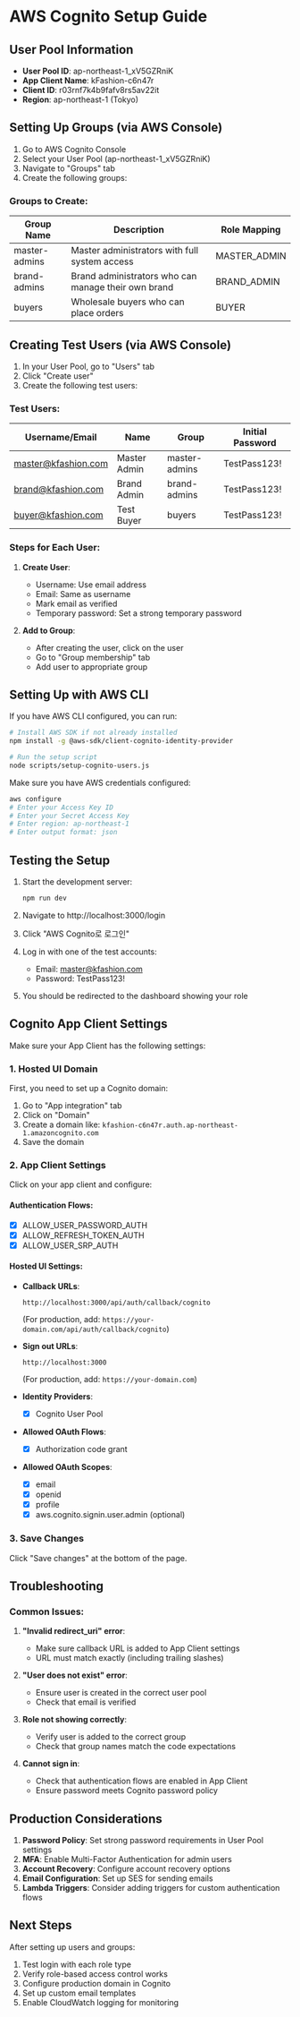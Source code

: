 # AWS Cognito Setup Guide

## User Pool Information
- **User Pool ID**: ap-northeast-1_xV5GZRniK
- **App Client Name**: kFashion-c6n47r
- **Client ID**: r03rnf7k4b9fafv8rs5av22it
- **Region**: ap-northeast-1 (Tokyo)

## Setting Up Groups (via AWS Console)

1. Go to AWS Cognito Console
2. Select your User Pool (ap-northeast-1_xV5GZRniK)
3. Navigate to "Groups" tab
4. Create the following groups:

### Groups to Create:
| Group Name | Description | Role Mapping |
|------------|-------------|--------------|
| master-admins | Master administrators with full system access | MASTER_ADMIN |
| brand-admins | Brand administrators who can manage their own brand | BRAND_ADMIN |
| buyers | Wholesale buyers who can place orders | BUYER |

## Creating Test Users (via AWS Console)

1. In your User Pool, go to "Users" tab
2. Click "Create user"
3. Create the following test users:

### Test Users:
| Username/Email | Name | Group | Initial Password |
|----------------|------|-------|------------------|
| master@kfashion.com | Master Admin | master-admins | TestPass123! |
| brand@kfashion.com | Brand Admin | brand-admins | TestPass123! |
| buyer@kfashion.com | Test Buyer | buyers | TestPass123! |

### Steps for Each User:
1. **Create User**:
   - Username: Use email address
   - Email: Same as username
   - Mark email as verified
   - Temporary password: Set a strong temporary password

2. **Add to Group**:
   - After creating the user, click on the user
   - Go to "Group membership" tab
   - Add user to appropriate group

## Setting Up with AWS CLI

If you have AWS CLI configured, you can run:

```bash
# Install AWS SDK if not already installed
npm install -g @aws-sdk/client-cognito-identity-provider

# Run the setup script
node scripts/setup-cognito-users.js
```

Make sure you have AWS credentials configured:
```bash
aws configure
# Enter your Access Key ID
# Enter your Secret Access Key
# Enter region: ap-northeast-1
# Enter output format: json
```

## Testing the Setup

1. Start the development server:
   ```bash
   npm run dev
   ```

2. Navigate to http://localhost:3000/login

3. Click "AWS Cognito로 로그인"

4. Log in with one of the test accounts:
   - Email: master@kfashion.com
   - Password: TestPass123!

5. You should be redirected to the dashboard showing your role

## Cognito App Client Settings

Make sure your App Client has the following settings:

### 1. Hosted UI Domain
First, you need to set up a Cognito domain:
1. Go to "App integration" tab
2. Click on "Domain" 
3. Create a domain like: `kfashion-c6n47r.auth.ap-northeast-1.amazoncognito.com`
4. Save the domain

### 2. App Client Settings
Click on your app client and configure:

#### Authentication Flows:
- [x] ALLOW_USER_PASSWORD_AUTH
- [x] ALLOW_REFRESH_TOKEN_AUTH
- [x] ALLOW_USER_SRP_AUTH

#### Hosted UI Settings:
- **Callback URLs**: 
  ```
  http://localhost:3000/api/auth/callback/cognito
  ```
  (For production, add: `https://your-domain.com/api/auth/callback/cognito`)
  
- **Sign out URLs**:
  ```
  http://localhost:3000
  ```
  (For production, add: `https://your-domain.com`)

- **Identity Providers**: 
  - [x] Cognito User Pool

- **Allowed OAuth Flows**:
  - [x] Authorization code grant
  
- **Allowed OAuth Scopes**:
  - [x] email
  - [x] openid
  - [x] profile
  - [x] aws.cognito.signin.user.admin (optional)

### 3. Save Changes
Click "Save changes" at the bottom of the page.

## Troubleshooting

### Common Issues:

1. **"Invalid redirect_uri" error**:
   - Make sure callback URL is added to App Client settings
   - URL must match exactly (including trailing slashes)

2. **"User does not exist" error**:
   - Ensure user is created in the correct user pool
   - Check that email is verified

3. **Role not showing correctly**:
   - Verify user is added to the correct group
   - Check that group names match the code expectations

4. **Cannot sign in**:
   - Check that authentication flows are enabled in App Client
   - Ensure password meets Cognito password policy

## Production Considerations

1. **Password Policy**: Set strong password requirements in User Pool settings
2. **MFA**: Enable Multi-Factor Authentication for admin users
3. **Account Recovery**: Configure account recovery options
4. **Email Configuration**: Set up SES for sending emails
5. **Lambda Triggers**: Consider adding triggers for custom authentication flows

## Next Steps

After setting up users and groups:
1. Test login with each role type
2. Verify role-based access control works
3. Configure production domain in Cognito
4. Set up custom email templates
5. Enable CloudWatch logging for monitoring